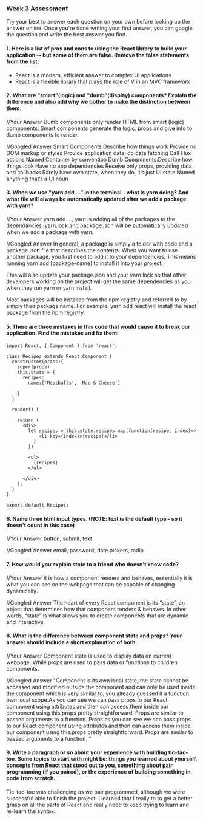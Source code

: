 ### Week 3 Assessment

Try your best to answer each question on your own before looking up the answer online. Once you're done writing your first answer, you can google the question and write the best answer you find.

#### 1. Here is a list of pros and cons to using the React library to build your application -- but some of them are false. Remove the false statements from the list:


- React is a modern, efficient answer to complex UI applications
- React is a flexible library that plays the role of V in an MVC framework


 #### 2. What are "smart"(logic) and "dumb"(display) components? Explain the difference and also add why we bother to make the distinction between them.

 //Your Answer
Dumb components only render HTML from smart (logic) components. Smart components generate the logic, props and give info to dumb components to render.  

 //Googled Answer
 Smart Components:Describe how things work
Provide no DOM markup or styles
Provide application data, do data fetching
Call Flux actions
Named Container by convention
Dumb Components:Describe how things look
Have no app dependencies
Receive only props, providing data and callbacks
Rarely have own state, when they do, it’s just UI state
Named anything that’s a UI noun


#### 3. When we use "yarn add ..." in the terminal - what is yarn doing? And what file will always be automatically updated after we add a package with yarn?


 //Your Answer
yarn add ..., yarn is adding all of the packages to the dependancies. yarn.lock and package.json will be automatically updated when we add a package with yarn.

 //Googled Answer
 In general, a package is simply a folder with code and a package.json file that describes the contents. When you want to use another package, you first need to add it to your dependencies. This means running yarn add [package-name] to install it into your project.

 This will also update your package.json and your yarn.lock so that other developers working on the project will get the same dependencies as you when they run yarn or yarn install.

 Most packages will be installed from the npm registry and referred to by simply their package name. For example, yarn add react will install the react package from the npm registry.

#### 5. There are three mistakes in this code that would cause it to break our application. Find the mistakes and fix them:

    import React, { Component } from 'react';

    class Recipes extends React.Component {
      constructor(props){
        super(props)
        this.state = {
          recipes:
            name:['Meatballs', 'Mac & Cheese']

        }
      }

      render() {

        return (
          <div>
            let recipes = this.state.recipes.map(function(recipe, index)=>
                <li key={index}>{recipe}</li>
              )
            })

            <ul>
              {recipes}
            </ul>

          </div>
        );
      }
    }

    export default Recipes;

#### 6. Name three html input types. (NOTE: text is the default type - so it doesn't count in this case)

 //Your Answer
button, submit, text

 //Googled Answer
email, password, date pickers, radio

 #### 7. How would you explain state to a friend who doesn't know code?

 //Your Answer
 It is how a component renders and behaves, essentially it is what you can see on the webpage that can be capable of changing dynamically.


 //Googled Answer
The heart of every React component is its “state”, an object that determines how that component renders & behaves. In other words, “state” is what allows you to create components that are dynamic and interactive.

 #### 8. What is the difference between component state and props? Your answer should include a short explanation of both.


 //Your Answer
Component state is used to display data on current webpage. While props are used to pass data or functions to children components.

 //Googled Answer
"Component is its own local state, the state cannot be accessed and modified outside the component and can only be used inside the component which is very similar to, you already guessed it a function own local scope.As you can see we can pass props to our React component using attributes and then can access them inside our component using this.props pretty straightforward. Props are similar to passed arguments to a function. Props as you can see we can pass props to our React component using attributes and then can access them inside our component using this.props pretty straightforward. Props are similar to passed arguments to a function. "

#### 9. Write a paragraph or so about your experience with building tic-tac-toe. Some topics to start with might be: things you learned about yourself, concepts from React that stood out to you, something about pair programming (if you paired), or the experience of building something in code from scratch.

Tic-tac-toe was challenging as we pair programmed, although we were successful able to finish the project. I learned that I really to to get a better grasp on all the parts of React and really need to keep trying to learn and re-learn the syntax.
